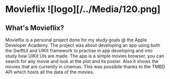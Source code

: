 # Movieflix ![logo][/../Media/120.png]
## What's Movieflix?
Movieflix is a personal project done for my study goals @ the Apple Developer Academy. The project was about developing an app using both the SwiftUI and UIKit framework to practise in app developing and into study how UIKit UIs are made. The app is a simple movies browser, you can search for any movie and look at the plot and its poster. Also it shows the movies that are currently in cinemas. This was possibile thanks to the TMBD API which hosts all the data of the movies.
